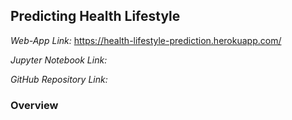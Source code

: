 ## Predicting Health Lifestyle

*Web-App Link:* <https://health-lifestyle-prediction.herokuapp.com/>

*Jupyter Notebook Link:* 

*GitHub Repository Link:* 



### Overview

